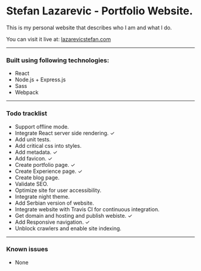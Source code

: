 # Stefan Lazarevic - Portfolio Website.

This is my personal website that describes who I am and what I do.

You can visit it live at: [lazarevicstefan.com](http://lazarevicstefan.com)

---

### Built using following technologies:

- React
- Node.js + Express.js
- Sass
- Webpack

---

### Todo tracklist

- Support offline mode.
- Integrate React server side rendering. ✓
- Add unit tests.
- Add critical css into styles.
- Add metadata. ✓
- Add favicon. ✓
- Create portfolio page. ✓
- Create Experience page. ✓
- Create blog page.
- Validate SEO.
- Optimize site for user accessibility.
- Integrate night theme.
- Add Serbian version of website.
- Integrate website with Travis CI for continuous integration.
- Get domain and hosting and publish webiste. ✓
- Add Responsive navigation. ✓
- Unblock crawlers and enable site indexing.

---

### Known issues

- None
